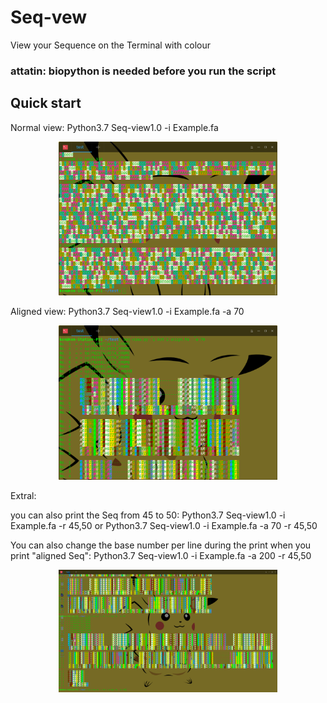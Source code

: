# Seq-vew
View your Sequence on the Terminal with colour

### attatin: biopython is needed before you run the script

## Quick start

Normal view:
Python3.7 Seq-view1.0 -i Example.fa


<p align="center">
  <img src="https://github.com/Karobben/Seq-vew/blob/master/Seq-1.png" width="350" title="hover text">
</p>


Aligned view:
Python3.7 Seq-view1.0 -i Example.fa -a 70

<p align="center">
  <img src="https://github.com/Karobben/Seq-vew/blob/master/Seq-3.png" width="350" title="hover text">
</p>


Extral:

you can also print the Seq from 45 to 50:
Python3.7 Seq-view1.0 -i Example.fa -r 45,50
or
Python3.7 Seq-view1.0 -i Example.fa -a 70 -r 45,50

You can also change the base number per line during the print when you print "aligned Seq":
Python3.7 Seq-view1.0 -i Example.fa -a 200 -r 45,50

<p align="center">
  <img src="https://github.com/Karobben/Seq-vew/blob/master/Seq-5.png" width="350" title="hover text">
</p>

